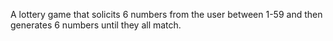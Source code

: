 A lottery game that solicits 6 numbers from the user between 1-59 and then generates 6 numbers until they all match. 
